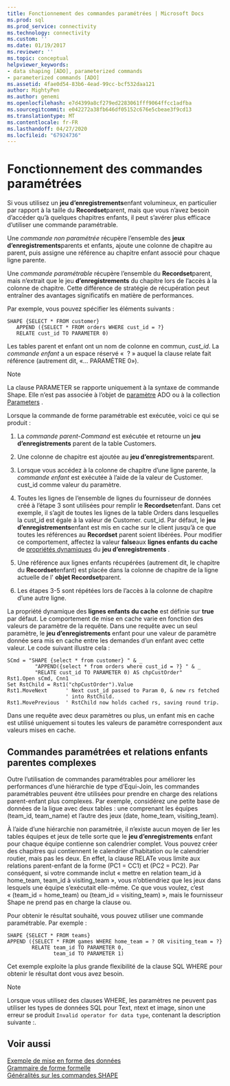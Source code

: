 ```yaml
---
title: Fonctionnement des commandes paramétrées | Microsoft Docs
ms.prod: sql
ms.prod_service: connectivity
ms.technology: connectivity
ms.custom: ''
ms.date: 01/19/2017
ms.reviewer: ''
ms.topic: conceptual
helpviewer_keywords:
- data shaping [ADO], parameterized commands
- parameterized commands [ADO]
ms.assetid: 4fae0d54-83b6-4ead-99cc-bcf532daa121
author: MightyPen
ms.author: genemi
ms.openlocfilehash: e7d4399a8cf279ed2283061fff9064ffcc1adfba
ms.sourcegitcommit: e042272a38fb646df05152c676e5cbeae3f9cd13
ms.translationtype: MT
ms.contentlocale: fr-FR
ms.lasthandoff: 04/27/2020
ms.locfileid: "67924736"
---
```

# <a name="operation-of-parameterized-commands"></a>Fonctionnement des commandes paramétrées
Si vous utilisez un **jeu d’enregistrements**enfant volumineux, en particulier par rapport à la taille du **Recordset**parent, mais que vous n’avez besoin d’accéder qu’à quelques chapitres enfants, il peut s’avérer plus efficace d’utiliser une commande paramétrable.  
  
 Une *commande non paramétrée* récupère l’ensemble des **jeux d’enregistrements**parents et enfants, ajoute une colonne de chapitre au parent, puis assigne une référence au chapitre enfant associé pour chaque ligne parente.  
  
 Une *commande paramétrable* récupère l’ensemble du **Recordset**parent, mais n’extrait que le jeu **d’enregistrements** du chapitre lors de l’accès à la colonne de chapitre. Cette différence de stratégie de récupération peut entraîner des avantages significatifs en matière de performances.  
  
 Par exemple, vous pouvez spécifier les éléments suivants :  
  
```  
SHAPE {SELECT * FROM customer}   
   APPEND ({SELECT * FROM orders WHERE cust_id = ?}   
   RELATE cust_id TO PARAMETER 0)  
```  
  
 Les tables parent et enfant ont un nom de colonne en commun, *cust_id*. La *commande enfant* a un espace réservé «  ? » auquel la clause relate fait référence (autrement dit, «... PARAMÈTRE 0»).  
  
> [!NOTE]
>  La clause PARAMETER se rapporte uniquement à la syntaxe de commande Shape. Elle n’est pas associée à l’objet de [paramètre](../../../ado/reference/ado-api/parameter-object.md) ADO ou à la collection [Parameters](../../../ado/reference/ado-api/parameters-collection-ado.md) .  
  
 Lorsque la commande de forme paramétrable est exécutée, voici ce qui se produit :  
  
1.  La *commande parent-Command* est exécutée et retourne un **jeu d’enregistrements** parent de la table Customers.  
  
2.  Une colonne de chapitre est ajoutée au **jeu d’enregistrements**parent.  
  
3.  Lorsque vous accédez à la colonne de chapitre d’une ligne parente, la *commande enfant* est exécutée à l’aide de la valeur de Customer. cust_id comme valeur du paramètre.  
  
4.  Toutes les lignes de l’ensemble de lignes du fournisseur de données créé à l’étape 3 sont utilisées pour remplir le **Recordset**enfant. Dans cet exemple, il s’agit de toutes les lignes de la table Orders dans lesquelles la cust_id est égale à la valeur de Customer. cust_id. Par défaut, le **jeu d’enregistrements**enfant est mis en cache sur le client jusqu’à ce que toutes les références au **Recordset** parent soient libérées. Pour modifier ce comportement, affectez la valeur **false**aux **lignes enfants du cache** de [propriétés dynamiques](../../../ado/reference/ado-api/ado-dynamic-property-index.md) du **jeu d’enregistrements** .  
  
5.  Une référence aux lignes enfants récupérées (autrement dit, le chapitre du **Recordset**enfant) est placée dans la colonne de chapitre de la ligne actuelle de l' **objet Recordset**parent.  
  
6.  Les étapes 3-5 sont répétées lors de l’accès à la colonne de chapitre d’une autre ligne.  
  
 La propriété dynamique des **lignes enfants du cache** est définie sur **true** par défaut. Le comportement de mise en cache varie en fonction des valeurs de paramètre de la requête. Dans une requête avec un seul paramètre, le **jeu d’enregistrements** enfant pour une valeur de paramètre donnée sera mis en cache entre les demandes d’un enfant avec cette valeur. Le code suivant illustre cela :  
  
```  
SCmd = "SHAPE {select * from customer} " & _  
         "APPEND({select * from orders where cust_id = ?} " & _  
         "RELATE cust_id TO PARAMETER 0) AS chpCustOrder"  
Rst1.Open sCmd, Cnn1  
Set RstChild = Rst1("chpCustOrder").Value  
Rst1.MoveNext      ' Next cust_id passed to Param 0, & new rs fetched   
                   ' into RstChild.  
Rst1.MovePrevious  ' RstChild now holds cached rs, saving round trip.  
```  
  
 Dans une requête avec deux paramètres ou plus, un enfant mis en cache est utilisé uniquement si toutes les valeurs de paramètre correspondent aux valeurs mises en cache.  
  
## <a name="parameterized-commands-and-complex-parent-child-relations"></a>Commandes paramétrées et relations enfants parentes complexes  
 Outre l’utilisation de commandes paramétrables pour améliorer les performances d’une hiérarchie de type d’Equi-Join, les commandes paramétrables peuvent être utilisées pour prendre en charge des relations parent-enfant plus complexes. Par exemple, considérez une petite base de données de la ligue avec deux tables : une comprenant les équipes (team_id, team_name) et l’autre des jeux (date, home_team, visiting_team).  
  
 À l’aide d’une hiérarchie non paramétrée, il n’existe aucun moyen de lier les tables équipes et jeux de telle sorte que le **jeu d’enregistrements** enfant pour chaque équipe contienne son calendrier complet. Vous pouvez créer des chapitres qui contiennent le calendrier d’habitation ou le calendrier routier, mais pas les deux. En effet, la clause RELATe vous limite aux relations parent-enfant de la forme (PC1 = CC1) et (PC2 = PC2). Par conséquent, si votre commande inclut « mettre en relation team_id à home_team, team_id à visiting_team », vous n’obtiendriez que les jeux dans lesquels une équipe s’exécutait elle-même. Ce que vous voulez, c’est « (team_id = home_team) ou (team_id = visiting_team) », mais le fournisseur Shape ne prend pas en charge la clause ou.  
  
 Pour obtenir le résultat souhaité, vous pouvez utiliser une commande paramétrable. Par exemple :  
  
```  
SHAPE {SELECT * FROM teams}   
APPEND ({SELECT * FROM games WHERE home_team = ? OR visiting_team = ?}   
        RELATE team_id TO PARAMETER 0,   
               team_id TO PARAMETER 1)   
```  
  
 Cet exemple exploite la plus grande flexibilité de la clause SQL WHERE pour obtenir le résultat dont vous avez besoin.  
  
> [!NOTE]
>  Lorsque vous utilisez des clauses WHERE, les paramètres ne peuvent pas utiliser les types de données SQL pour Text, ntext et image, sinon une erreur se produit `Invalid operator for data type`, contenant la description suivante :.  
  
## <a name="see-also"></a>Voir aussi  
 [Exemple de mise en forme des données](../../../ado/guide/data/data-shaping-example.md)   
 [Grammaire de forme formelle](../../../ado/guide/data/formal-shape-grammar.md)   
 [Généralités sur les commandes SHAPE](../../../ado/guide/data/shape-commands-in-general.md)

